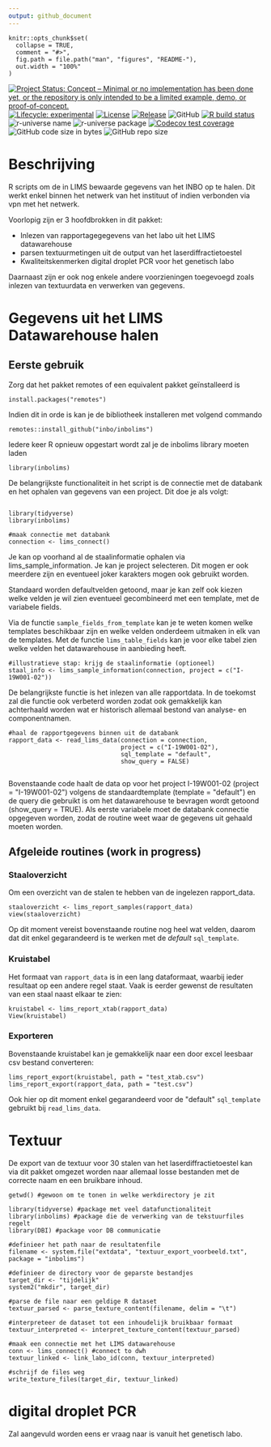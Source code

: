 ```yaml
---
output: github_document
---
```


<!-- README.md is generated from README.Rmd. Please edit that file -->

```{r, include = FALSE}
knitr::opts_chunk$set(
  collapse = TRUE,
  comment = "#>",
  fig.path = file.path("man", "figures", "README-"),
  out.width = "100%"
)
```

<!-- badges: start -->
[![Project Status: Concept – Minimal or no implementation has been done yet, or the repository is only intended to be a limited example, demo, or proof-of-concept.](https://www.repostatus.org/badges/latest/concept.svg)](https://www.repostatus.org/#concept)
[![Lifecycle: experimental](https://img.shields.io/badge/lifecycle-experimental-orange.svg)](https://lifecycle.r-lib.org/articles/stages.html#experimental)
[![License](https://img.shields.io/badge/license-GPL--3-blue.svg?style=flat)](https://www.gnu.org/licenses/gpl-3.0.html)
[![Release](https://img.shields.io/github/release/inbo/inbolims.svg)](https://github.com/inbo/inbolims/releases)
![GitHub](https://img.shields.io/github/license/inbo/inbolims)
[![R build status](https://github.com/inbo/inbolims/workflows/check%20package%20on%20main/badge.svg)](https://github.com/inbo/inbolims/actions)
![r-universe name](https://inbo.r-universe.dev/badges/:name?color=c04384)
![r-universe package](https://inbo.r-universe.dev/badges/inbolims)
[![Codecov test coverage](https://codecov.io/gh/inbo/inbolims/branch/main/graph/badge.svg)](https://app.codecov.io/gh/inbo/inbolims?branch=main)
![GitHub code size in bytes](https://img.shields.io/github/languages/code-size/inbo/inbolims.svg)
![GitHub repo size](https://img.shields.io/github/repo-size/inbo/inbolims.svg)
<!-- badges: end -->


# Beschrijving

R scripts om de in LIMS bewaarde gegevens van het INBO op te halen. Dit werkt enkel binnen het netwerk van het instituut of indien verbonden via vpn met het netwerk.

Voorlopig zijn er 3 hoofdbrokken in dit pakket:

- Inlezen van rapportagegegevens van het labo uit het LIMS datawarehouse
- parsen textuurmetingen uit de output van het laserdiffractietoestel 
- Kwaliteitskenmerken digital droplet PCR voor het genetisch labo

Daarnaast zijn er ook nog enkele andere voorzieningen toegevoegd zoals inlezen van textuurdata en verwerken van gegevens.

# Gegevens uit het LIMS Datawarehouse halen

## Eerste gebruik


Zorg dat het pakket remotes of een equivalent pakket geïnstalleerd is

````
install.packages("remotes")

````

Indien dit in orde is kan je de bibliotheek installeren met volgend commando

````
remotes::install_github("inbo/inbolims")

````

Iedere keer R opnieuw opgestart wordt zal je de inbolims library moeten laden

````
library(inbolims)

```` 

De belangrijkste functionaliteit in het script is de connectie met de databank en het ophalen van gegevens van een project. Dit doe je als volgt:

```` 

library(tidyverse)
library(inbolims)

#maak connectie met databank
connection <- lims_connect()

````

Je kan op voorhand al de staalinformatie ophalen via lims_sample_information.
Je kan je project selecteren. Dit mogen er ook meerdere zijn en eventueel joker
karakters mogen ook gebruikt worden.

Standaard worden defaultvelden getoond, maar je kan zelf ook kiezen welke velden je wil zien eventueel gecombineerd met een template, met de variabele fields.

Via de functie `sample_fields_from_template` kan je te weten komen welke templates beschikbaar zijn en welke velden onderdeem uitmaken in elk van de templates. Met de functie `lims_table_fields` kan je voor elke tabel zien welke velden het datawarehouse in aanbieding heeft.

````
#illustratieve stap: krijg de staalinformatie (optioneel)
staal_info <- lims_sample_information(connection, project = c("I-19W001-02"))

````

De belangrijkste functie is het inlezen van alle rapportdata.
In de toekomst zal die functie ook verbeterd worden zodat ook gemakkelijk kan achterhaald worden wat er historisch allemaal bestond van analyse- en componentnamen.

````
#haal de rapportgegevens binnen uit de databank
rapport_data <- read_lims_data(connection = connection, 
                               project = c("I-19W001-02"), 
                               sql_template = "default", 
                               show_query = FALSE)
                                 
```` 
Bovenstaande code haalt de data op voor het project I-19W001-02 (project = "I-19W001-02") volgens de standaardtemplate  (template = "default") en de query die gebruikt is om het datawarehouse te bevragen wordt getoond (show_query = TRUE). Als eerste variabele moet de databank connectie opgegeven worden, zodat de routine weet waar de gegevens uit gehaald moeten worden.

## Afgeleide routines (work in progress)


### Staaloverzicht

Om een overzicht van de stalen te hebben van de ingelezen rapport_data.

````
staaloverzicht <- lims_report_samples(rapport_data)
view(staaloverzicht)

```` 
Op dit moment vereist bovenstaande routine nog heel wat velden, daarom dat dit enkel gegarandeerd is te werken met de *default* `sql_template`.

### Kruistabel

Het formaat van `rapport_data` is in een lang dataformaat, waarbij ieder resultaat op een andere regel staat. Vaak is eerder gewenst de resultaten van een staal naast elkaar te zien:

````
kruistabel <- lims_report_xtab(rapport_data)
View(kruistabel)

```` 

### Exporteren

Bovenstaande kruistabel kan je gemakkelijk naar een door excel leesbaar csv bestand converteren:

````
lims_report_export(kruistabel, path = "test_xtab.csv")
lims_report_export(rapport_data, path = "test.csv")

```` 
Ook hier op dit moment enkel gegarandeerd voor de "default" `sql_template` gebruikt bij `read_lims_data`.

# Textuur

De export van de textuur voor 30 stalen van het laserdiffractietoestel kan via dit pakket omgezet worden naar allemaal losse bestanden met de correcte naam en een bruikbare inhoud.

````
getwd() #gewoon om te tonen in welke werkdirectory je zit

library(tidyverse) #package met veel datafunctionaliteit
library(inbolims) #package die de verwerking van de tekstuurfiles regelt
library(DBI) #package voor DB communicatie

#definieer het path naar de resultatenfile
filename <- system.file("extdata", "textuur_export_voorbeeld.txt", package = "inbolims")

#definieer de directory voor de geparste bestandjes
target_dir <- "tijdelijk"
system2("mkdir", target_dir)

#parse de file naar een geldige R dataset
textuur_parsed <- parse_texture_content(filename, delim = "\t")

#interpreteer de dataset tot een inhoudelijk bruikbaar formaat
textuur_interpreted <- interpret_texture_content(textuur_parsed)

#maak een connectie met het LIMS datawarehouse
conn <- lims_connect() #connect to dwh
textuur_linked <- link_labo_id(conn, textuur_interpreted)

#schrijf de files weg
write_texture_files(target_dir, textuur_linked)

````
# digital droplet PCR

Zal aangevuld worden eens er vraag naar is vanuit het genetisch labo.

